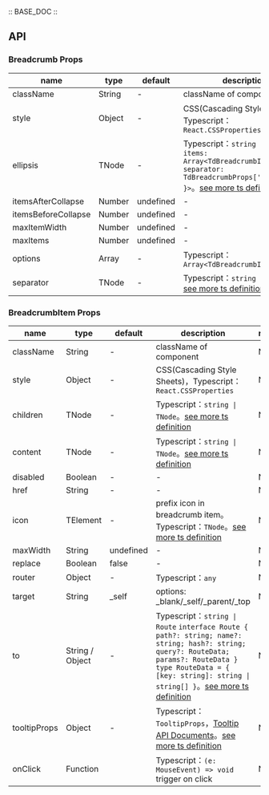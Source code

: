 :: BASE_DOC ::

## API

### Breadcrumb Props

name | type | default | description | required
-- | -- | -- | -- | --
className | String | - | className of component | N
style | Object | - | CSS(Cascading Style Sheets)，Typescript：`React.CSSProperties` | N
ellipsis | TNode | - | Typescript：`string \| TNode<{ items: Array<TdBreadcrumbItemProps>, separator: TdBreadcrumbProps['separator'] }>`。[see more ts definition](https://github.com/Tencent/tdesign-react/blob/develop/packages/components/common.ts) | N
itemsAfterCollapse | Number | undefined | \- | N
itemsBeforeCollapse | Number | undefined | \- | N
maxItemWidth | Number | undefined | \- | N
maxItems | Number | undefined | \- | N
options | Array | - | Typescript：`Array<TdBreadcrumbItemProps>` | N
separator | TNode | - | Typescript：`string \| TNode`。[see more ts definition](https://github.com/Tencent/tdesign-react/blob/develop/packages/components/common.ts) | N


### BreadcrumbItem Props

name | type | default | description | required
-- | -- | -- | -- | --
className | String | - | className of component | N
style | Object | - | CSS(Cascading Style Sheets)，Typescript：`React.CSSProperties` | N
children | TNode | - | Typescript：`string \| TNode`。[see more ts definition](https://github.com/Tencent/tdesign-react/blob/develop/packages/components/common.ts) | N
content | TNode | - | Typescript：`string \| TNode`。[see more ts definition](https://github.com/Tencent/tdesign-react/blob/develop/packages/components/common.ts) | N
disabled | Boolean | - | \- | N
href | String | - | \- | N
icon | TElement | - | prefix icon in breadcrumb item。Typescript：`TNode`。[see more ts definition](https://github.com/Tencent/tdesign-react/blob/develop/packages/components/common.ts) | N
maxWidth | String | undefined | \- | N
replace | Boolean | false | \- | N
router | Object | - | Typescript：`any` | N
target | String | _self | options: _blank/_self/_parent/_top | N
to | String / Object | - | Typescript：`string \| Route` `interface Route { path?: string; name?: string; hash?: string; query?: RouteData; params?: RouteData }` `type RouteData = { [key: string]: string \| string[] }`。[see more ts definition](https://github.com/Tencent/tdesign-react/blob/develop/packages/components/breadcrumb/type.ts) | N
tooltipProps | Object | - | Typescript：`TooltipProps`，[Tooltip API Documents](./tooltip?tab=api)。[see more ts definition](https://github.com/Tencent/tdesign-react/blob/develop/packages/components/breadcrumb/type.ts) | N
onClick | Function |  | Typescript：`(e: MouseEvent) => void`<br/>trigger on click | N
